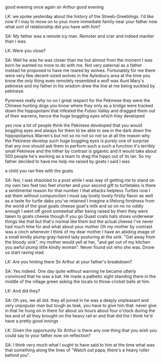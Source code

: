 good evening once again sir Arthur good
evening 

LK: we spoke yesterday about the history of the Streeb-Greeblings. I'd like now if I may to move on to your more immediate family near your father now what sort of relationship did you have with him?

SA: My father was a remote icy man. Remoter and icier and indeed manlier than I was.

LK: Were you close?

SA: Well he was he was closer than me but almost from the moment I was born he wanted no more to do with me. Not very paternal as a father instead he proposed to have me reared by wolves. Fortunately for me there were very few decent-sized wolves in the Aylesbury area at the time you know the only thing even remotely resembled a wolf was Aunt Mary's pekinese and my father in his wisdom drew the line at me being suckled by pekinese.

Pyrenees really why no no I
great respect for the Pekinese
they were the Chinese hunting dogs you
know where they only as a bridge were
tracked down the hippopotami that
infested the Futsoi Valley and dragged
them out of their warrens, hence the huge boggling eyes which they developed

yes now a lot of people think the
Pekinese developed that you would
boggling eyes and always for them to be
able to see in the dark down the
hippopotamus Warren's but not so no not
so not so at all the reason why the
Pekinese develop such huge boggling eyes
is purely one of surprise that any one
should ask them to perform such a such a
function it's terribly small Pekinese
and the hither by contrast is gigantic
and it would take about 500 people he's
working as a team to drag the hippo out
of its lair. So my father decided to have
me help me raised by goats I said I was

a child you ran free with the goats

SA: Noi, I was shackled to a post while I was way
of getting me to stand on my own two
feet two feet shorter and your second
gift to turtletales is there a
sentimental reason for that number I
that attacks helpless Turtles now I eat
them without compunction I must say
lovely lovely
firstly flavor as well as a taste for
turtle dabs you've retained I imagine a
lifelong fondness from the world of the
goat goats cheese goat's milk and so on
no no oddly enough I went off good
somewhat after being raised by them they
were taken to goats cheese though if you
go Quast coats hats shoes underwear
things like that but that's normal
like them but the actual cheese I've
never had much time for and what about
your mother
Oh my mother by contrast was a cinch
whenever I think of my dear mother I
have an abiding image of a small kindly
plump gray-haired lady posturing at the
sink. "Get away from the bloody sink", my mother would yell at her, "and get out of my kitchen you awful plump little kindly woman". Never found out who she was. Drove 
us start raving mad.

LK: Are you hinting there Sir Arthur at your father's breakdown?

SA: Yes indeed. One day quite without warning he became utterly convinced that he was a bat. He made a pathetic sight standing there in the middle of the village green asking the locals to throw cricket balls at him.

LK: And did they?

SA: Oh yes, we all did.  they all
joined in he was a deeply unpleasant and
very unpopular man but tough as teak, you have to give him that. never give in that he hung on in there
for about six hours about four o'clock
during the tea and of all they brought
on the heavy rail er and that did the
I think he'd have a pretty good innings

LK: Given the opportunity Sir Arthur is there any one thing that you wish you could say to your father now on
reflection?

SA: I think very much what I ought to have said to him at the time what was that something along the lines
of "Watch out papa, there's a heavy roller behind you".
